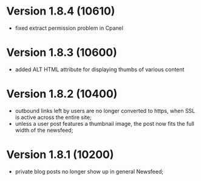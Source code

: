 # Version 1.8.4 (10610)
- fixed extract permission problem in Cpanel

# Version 1.8.3 (10600)
- added ALT HTML attribute for displaying thumbs of various content

# Version 1.8.2 (10400)
- outbound links left by users are no longer converted to https, when SSL is active across the entire site;
- unless a user post features a thumbnail image, the post now fits the full width of the newsfeed;

# Version 1.8.1 (10200)
- private blog posts no longer show up in general Newsfeed;